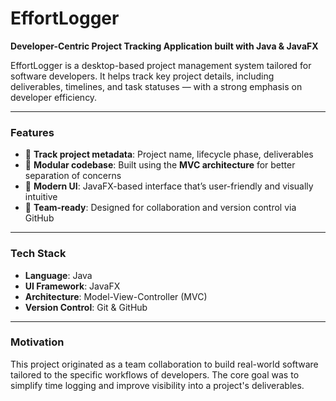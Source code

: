 # EffortLogger

**Developer-Centric Project Tracking Application built with Java & JavaFX**

EffortLogger is a desktop-based project management system tailored for software developers. It helps track key project details, including deliverables, timelines, and task statuses — with a strong emphasis on developer efficiency.

---

### Features

- 🧭 **Track project metadata**: Project name, lifecycle phase, deliverables
- 🧩 **Modular codebase**: Built using the **MVC architecture** for better separation of concerns
- 🎨 **Modern UI**: JavaFX-based interface that’s user-friendly and visually intuitive
- 🤝 **Team-ready**: Designed for collaboration and version control via GitHub

---

### Tech Stack

- **Language**: Java  
- **UI Framework**: JavaFX  
- **Architecture**: Model-View-Controller (MVC)  
- **Version Control**: Git & GitHub

---

### Motivation

This project originated as a team collaboration to build real-world software tailored to the specific workflows of developers. The core goal was to simplify time logging and improve visibility into a project's deliverables.






